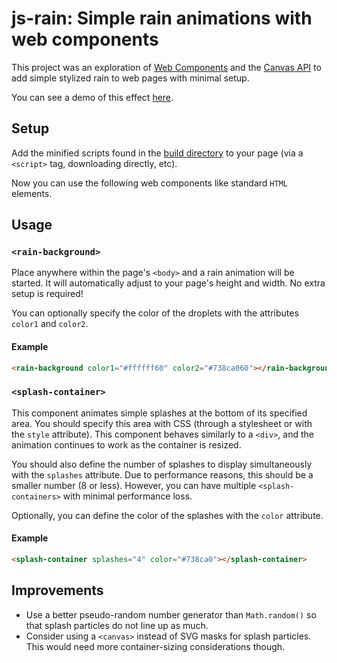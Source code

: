 # js-rain: Simple rain animations with web components

This project was an exploration of
[Web Components](https://developer.mozilla.org/en-US/docs/Web/API/Web_components)
and the
[Canvas API](https://developer.mozilla.org/en-US/docs/Web/API/Canvas_API)
to add simple stylized rain to web pages with minimal setup.

You can see a demo of this effect [here](https://auranym.github.io/js-rain/demo/demo.html).

## Setup

Add the minified scripts found in the [build directory](/build)
to your page (via a `<script>` tag, downloading directly, etc).

Now you can use the following web components like standard `HTML` elements.

## Usage

### `<rain-background>`

Place anywhere within the page's `<body>` and a rain animation will be started.
It will automatically adjust to your page's height and width. No extra setup
is required!

You can optionally specify the color of the droplets with the attributes
`color1` and `color2`.

#### Example

```html
<rain-background color1="#ffffff60" color2="#738ca060"></rain-background>
```

### `<splash-container>`

This component animates simple splashes at the bottom of its specified area.
You should specify this area with CSS (through a stylesheet or with the `style`
attribute). This component behaves similarly to a `<div>`, and the animation
continues to work as the container is resized.

You should also define the number of splashes to display simultaneously with the
`splashes` attribute.
Due to performance reasons, this should be a smaller number (8 or less). However,
you can have multiple `<splash-containers>` with minimal performance loss.

Optionally, you can define the color of the splashes with the `color` attribute.

#### Example

```html
<splash-container splashes="4" color="#738ca0"></splash-container>
```

## Improvements

- Use a better pseudo-random number generator than `Math.random()` so that splash particles
  do not line up as much.
- Consider using a `<canvas>` instead of SVG masks for splash particles. This would need
  more container-sizing considerations though.

